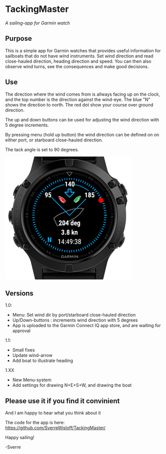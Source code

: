# TackingMaster
_A sailing-app for Garmin watch_

## Purpose

This is a simple app for Garmin watches that provides useful information for sailboats that do not have wind instruments.
Set wind direction and read close-hauled direction, heading direction and speed.
You can then also observe wind turns, see the consequences and make good decisions.

## Use

The direction where the wind comes from is allways facing up on the clock, and the top number is the direction against the wind-eye. The blue "N" shows the direction to north. The red dot show your course over ground direction.

The up and down buttons can be used for adjusting the wind direction with 5 degree increments.

By pressing menu (hold up button) the wind direction can be defined on on either port, or starboard close-hauled direction.

The tack angle is set to 90 degrees.

![screehot](https://github.com/SverreWisloff/TackingMaster/blob/master/Screenshot/TackingMaster%20on%20watch%2011.png?raw=true)


## Versions

1.0: 
 - Menu: Set wind dir by port/starboard close-hauled direction
 - Up/Down-buttons : increments wind direction with 5 degrees
 - App is uploaded to the Garmin Connect IQ app store, and are waiting for approval
 
1.1:
 - Small fixes
 - Update wind-arrow
 - Add boat to illustrate heading
 
 1.XX
 - New Menu-system
 - Add settings for drawing N+E+S+W, and drawing the boat

 
## Please use it if you find it convinient

And I am happy to hear what you think about it

The code for the app is here:
<a href="https://github.com/SverreWisloff/TackingMaster/">https://github.com/SverreWisloff/TackingMaster/</a>

Happy sailing!

-Sverre


